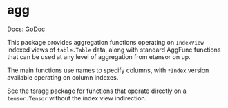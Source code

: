 # agg

Docs: [GoDoc](https://pkg.go.dev/cogentcore.org/core/tensor/stats/agg)

This package provides aggregation functions operating on `IndexView` indexed views of `table.Table` data, along with standard AggFunc functions that can be used at any level of aggregation from etensor on up.

The main functions use names to specify columns, with `*Index` version available operating on column indexes.

See the [tsragg](../tsragg) package for functions that operate directly on a `tensor.Tensor` without the index view indirection.


